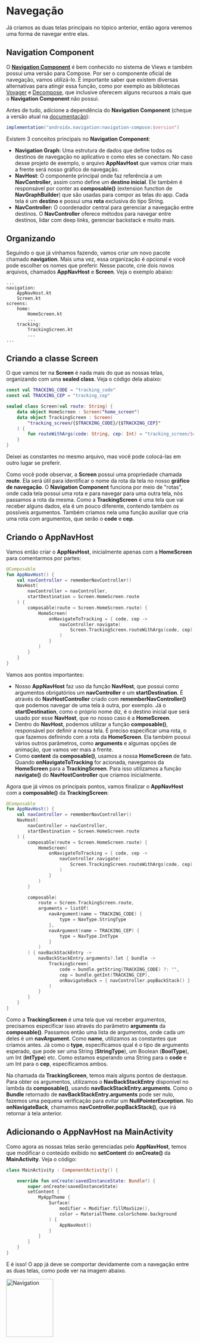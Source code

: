 # Navegação

Já criamos as duas telas principais no tópico anterior, então agora veremos uma forma de navegar entre elas.

## Navigation Component

O [**Navigation Component**](https://developer.android.com/guide/navigation) é bem conhecido no sistema de Views e também possui uma versão para Compose. Por ser o componente oficial de navegação, vamos utilizá-lo. É importante saber que existem diversas alternativas para atingir essa função, como por exemplo as bibliotecas [Voyager](https://github.com/adrielcafe/voyager) e [Decompose](https://github.com/arkivanov/Decompose), que inclusive oferecem alguns recursos a mais que o **Navigation Component** não possui.

Antes de tudo, adicione a dependência do **Navigation Component** (cheque a versão atual na [documentação](https://developer.android.com/guide/navigation)):

```gradle
implementation("androidx.navigation:navigation-compose:$version")
```

Existem 3 conceitos principais no **Navigation Component**:

- **Navigation Graph**: Uma estrutura de dados que define todos os destinos de navegação no aplicativo e como eles se conectam. No caso desse projeto de exemplo, o arquivo **AppNavHost** que vamos criar mais a frente será nosso gráfico de navegação.
- **NavHost**: O componente principal onde faz referência a um **NavController**, assim como define um **destino inicial**. Ele também é responsável por conter as **composable()** (extension function de **NavGraphBuilder**) que são usadas para compor as telas do app. Cada tela é um **destino** e possui uma **rota** exclusiva do tipo String.
- **NavController:** O coordenador central para gerenciar a navegação entre destinos. O **NavController** oferece métodos para navegar entre destinos, lidar com deep links, gerenciar backstack e muito mais.

## Organizando

Seguindo o que já vínhamos fazendo, vamos criar um novo pacote chamado **navigation**. Mais uma vez, essa organização é opcional e você pode escolher os nomes que preferir. Nesse pacote, crie dois novos arquivos, chamados **AppNavHost** e **Screen**. Veja o exemplo abaixo:

```
...
navigation:
    AppNavHost.kt
    Screen.kt
screens:
    home:
        HomeScreen.kt
        ...
    tracking:
        TrackingScreen.kt
        ...
...
```

## Criando a classe Screen

O que vamos ter na **Screen** é nada mais do que as nossas telas, organizando com uma **sealed class**. Veja o código dela abaixo:

```kotlin
const val TRACKING_CODE = "tracking_code"
const val TRACKING_CEP = "tracking_cep"

sealed class Screen(val route: String) {
    data object HomeScreen : Screen("home_screen")
    data object TrackingScreen : Screen(
        "tracking_screen/{$TRACKING_CODE}/{$TRACKING_CEP}"
    ) {
        fun routeWithArgs(code: String, cep: Int) = "tracking_screen/$code/$cep"
    }
}
```

Deixei as constantes no mesmo arquivo, mas você pode colocá-las em outro lugar se preferir.

Como você pode observar, a **Screen** possui uma propriedade chamada **route**. Ela será útil para identificar o nome da rota da tela no nosso **gráfico de navegação**. O **Navigation Component** funciona por meio de "rotas", onde cada tela possui uma rota e para navegar para uma outra tela, nós passamos a rota da mesma. Como a **TrackingScreen** é uma tela que vai receber alguns dados, ela é um pouco diferente, contendo também os possíveis argumentos. Também criamos nela  uma função auxiliar que cria uma rota com argumentos, que serão o **code** e **cep**.

## Criando o AppNavHost

Vamos então criar o **AppNavHost**, inicialmente apenas com a **HomeScreen** para comentarmos por partes:

```kotlin
@Composable
fun AppNavHost() {
    val navController = rememberNavController()
    NavHost(
        navController = navController,
        startDestination = Screen.HomeScreen.route
    ) {
        composable(route = Screen.HomeScreen.route) {
            HomeScreen(
                onNavigateToTracking = { code, cep ->
                    navController.navigate(
                        Screen.TrackingScreen.routeWithArgs(code, cep)
                    )
                }
            )
        }
    }
}
```

Vamos aos pontos importantes:

- Nosso **AppNavHost** faz uso da função **NavHost**, que possui como argumentos obrigatórios um **navController** e um **startDestination**. É através do **NavHostController** criado com **rememberNavController()** que podemos navegar de uma tela à outra, por exemplo. Já o **startDestination**, como o próprio nome diz, é o destino inicial que será usado por esse **NavHost**, que no nosso caso é a **HomeScreen**.
- Dentro do **NavHost**, podemos utilizar a função **composable()**, responsável por definir a nossa tela. É preciso especificar uma rota, o que fazemos definindo com a rota da **HomeScreen**. Ela também possui vários outros parâmetros, como **arguments** e algumas opções de animação, que vamos ver mais a frente.
- Como **content** da **composable()**, usamos a nossa **HomeScreen** de fato. Quando **onNavigateToTracking** for acionada, navegamos da **HomeScreen** para a **TrackingScreen**. Para isso utilizamos a função **navigate()** do **NavHostController** que criamos inicialmente.

Agora que já vimos os principais pontos, vamos finalizar o **AppNavHost** com a **composable()** da **TrackingScreen**:

```kotlin
@Composable
fun AppNavHost() {
    val navController = rememberNavController()
    NavHost(
        navController = navController,
        startDestination = Screen.HomeScreen.route
    ) {
        composable(route = Screen.HomeScreen.route) {
            HomeScreen(
                onNavigateToTracking = { code, cep ->
                    navController.navigate(
                        Screen.TrackingScreen.routeWithArgs(code, cep)
                    )
                }
            )
        }

        composable(
            route = Screen.TrackingScreen.route,
            arguments = listOf(
                navArgument(name = TRACKING_CODE) {
                    type = NavType.StringType
                },
                navArgument(name = TRACKING_CEP) {
                    type = NavType.IntType
                }
            )
        ) { navBackStackEntry ->
            navBackStackEntry.arguments?.let { bundle ->
                TrackingScreen(
                    code = bundle.getString(TRACKING_CODE) ?: "",
                    cep = bundle.getInt(TRACKING_CEP),
                    onNavigateBack = { navController.popBackStack() }
                )
            }
        }
    }
}
```

Como a **TrackingScreen** é uma tela que vai receber argumentos, precisamos especificar isso através do parâmetro **arguments** da **composable()**. Passamos então uma lista de argumentos, onde cada um deles é um **navArgument**. Como **name**, utilizamos as constantes que criamos antes. Já como o **type**, especificamos qual é o tipo de argumento esperado, que pode ser uma String (**StringType**), um Boolean (**BoolType**), um Int (**IntType**) etc. Como estamos esperando uma String para o **code** e um Int para o **cep**, especificamos ambos.

Na chamada da **TrackingScreen**, temos mais alguns pontos de destaque. Para obter os argumentos, utilizamos o **NavBackStackEntry** disponível no lambda da **composable()**, usando **navBackStackEntry.arguments**. Como o **Bundle** retornado de **navBackStackEntry.arguments** pode ser nulo, fazemos uma pequena verificação para evitar um **NullPointerException**. No **onNavigateBack**, chamamos **navController.popBackStack()**, que irá retornar à tela anterior.

## Adicionando o AppNavHost na MainActivity

Como agora as nossas telas serão gerenciadas pelo **AppNavHost**, temos que modificar o conteúdo exibido no **setContent** do **onCreate()** da **MainActivity**. Veja o código:

```kotlin
class MainActivity : ComponentActivity() {

    override fun onCreate(savedInstanceState: Bundle?) {
        super.onCreate(savedInstanceState)
        setContent {
            MyAppTheme {
                Surface(
                    modifier = Modifier.fillMaxSize(),
                    color = MaterialTheme.colorScheme.background
                ) {
                    AppNavHost()
                }
            }
        }
    }
}
```

E é isso! O app já deve se comportar devidamente com a navegação entre as duas telas, como pode ver na imagem abaixo.

<img src="../navigation/img-01.gif" alt="Navigation" width="50%" height="20%"/>

## Usando SavedStateHandle

Atualmente estamos obtendo os argumentos passados da **HomeScreen** diretamente com o **NavBackStackEntry** no **AppNavHost**, mais especificamente na **composable()** da rota da **TrackingScreen**. No entanto, existe também uma outra maneira de obter esses argumentos através do módulo [**SavedStateHandle**](https://developer.android.com/topic/libraries/architecture/viewmodel/viewmodel-savedstate). Vamos fazer isso e ver como as coisas mudam um pouco.

#### Modificando o TrackingViewModel

Precisamos primeiro alterar o **TrackingViewModel** que já fizemos antes. Veja como ele ficará agora:

```kotlin
class TrackingViewModel(
    private val savedStateHandle: SavedStateHandle
) : ViewModel() {
    private val _uiState = MutableStateFlow(
        TrackingUiState(
            code = savedStateHandle.get<String>(TRACKING_CODE) ?: "",
            cep = savedStateHandle.get<Int>(TRACKING_CEP) ?: 0,
        )
    )
    val uiState: StateFlow<TrackingUiState> = _uiState.asStateFlow()
}
```

Foi adicionado a propriedade do **SavedStateHandle** e a função **getTrackingInfo()** foi removida. Como vimos na versão anterior, **getTrackingInfo()** só servia para inicializar o **code** e **cep**. Nessa nova versão, a **TrackingUiState** é inicializada diretamente com os valores do **SavedStateHandle** através da função **get()**, que espera uma **key** para buscar o argumento. Como ela pode retornar null se não houver nada encontrado com a **key** passada, adicionamos com um valor padrão.

O **SavedStateHandle** pode ser usado de outras formas, inclusive com **Flows**, porém não vamos ver essa abordagem aqui, pois não é o caso.

#### Modificando a TrackingScreen

Como agora vamos obter os argumentos diretamente do **ViewModel**, não precisamos mais que a **TrackingScreen** tenha os parâmetros **code** e **cep**. Além disso, a abordagem para instanciar o **TrackingViewModel** vai mudar, pois agora ele espera um argumento **SavedStateHandle**. Veja como ela fica agora:

```kotlin
@Composable
fun TrackingScreen(
    onNavigateBack: () -> Unit,
    trackingViewModel: TrackingViewModel = viewModel {
        val savedStateHandle = createSavedStateHandle()
        TrackingViewModel(savedStateHandle)
    }
) {
    val uiState by trackingViewModel.uiState.collectAsStateWithLifecycle()
    TrackingScreen(
        uiState = uiState,
        onNavigateBack = onNavigateBack
    )
}
```

Note que para utilizar a função **viewModel** que possui um lambda para criar o **SavedStateHandle** através da função **createSavedStateHandle()**, você precisa da seguinte dependência (cheque a versão atual na [documentação](https://developer.android.com/jetpack/androidx/releases/lifecycle)):

```gradle
implementation("androidx.lifecycle:lifecycle-viewmodel-compose:$version")
```

Como o **Navigation Component** já inclui essa dependência por padrão, você não precisa adicioná-la explicitamente se não desejar.

#### Modificando o AppNavHost

Agora também precisamo fazer leves alterações no **AppNavHost**, removendo os argumentos da **TrackingScreen** que não existem mais:

```kotlin
@Composable
fun AppNavHost() {
    val navController = rememberNavController()
    NavHost(
        navController = navController,
        startDestination = Screen.HomeScreen.route
    ) {
        ...

        composable(
            route = Screen.TrackingScreen.route,
            arguments = listOf(
                navArgument(name = TRACKING_CODE) {
                    type = NavType.StringType
                },
                navArgument(name = TRACKING_CEP) {
                    type = NavType.IntType
                }
            )
        ) {
            TrackingScreen(onNavigateBack = { navController.popBackStack() })
        }
    }
}
```

## Adicionando animação ao navegar entre as telas

Se você olhar bem a imagem demonstrando a navegação do app, verá que não há nenhuma grande animação. A função **composable()** possui alguns parâmetros para modificar as animações de transição, que são: **enterTransition**, **exitTransition**, **popEnterTransition** e **popExitTransition**, onde podemos utilizar animações do tipo **EnterTransition** e **ExitTransition**.

Vamos ver um exemplo básico de quando essas animações são usadas. Digamos que a **HomeScreen** navegue para a **TrackingScreen**:

- **TrackingScreen** executa **enterTransition**.
- **HomeScreen** executa **exitTransition**.

Nós voltamos à tela anterior (**HomeScreen**), seja tocando no botão voltar ou no ícone de arrow back:

- **TrackingScreen** executa **popExitTransition**.
- **HomeScreen** executa **popEnterTransition**.

Agora que já sabemos como funciona, vamos aplicar uma pequena animação de slide ao abrir e fechar a **TrackingScreen**. Veja como a **composable()** da **TrackingScreen** fica agora:

```kotlin
private const val ANIMATION_DURATION = 700

@Composable
fun AppNavHost() {
    val navController = rememberNavController()
    NavHost(
        ...
    ) {
        ...
        composable(
            route = Screen.TrackingScreen.route,
            arguments = listOf(
                navArgument(name = TRACKING_CODE) {
                    type = NavType.StringType
                },
                navArgument(name = TRACKING_CEP) {
                    type = NavType.IntType
                }
            ),
            enterTransition = {
                slideIntoContainer(
                    towards = AnimatedContentTransitionScope.SlideDirection.Right,
                    animationSpec = tween(durationMillis = ANIMATION_DURATION)
                )
            },
            popExitTransition = {
                slideOutOfContainer(
                    towards = AnimatedContentTransitionScope.SlideDirection.Left,
                    animationSpec = tween(durationMillis = ANIMATION_DURATION)
                )
            }
        ) {
            TrackingScreen(onNavigateBack = { navController.popBackStack() })
        }
    }
}
```

Usamos as funções **slideIntoContainer()** e **slideOutOfContainer()** fornecidas pelo Compose para criar uma animação de slide com uma direção. Veja o resultado:

<img src="../navigation/img-02.gif" alt="Navigation com animação" width="50%" height="20%"/>

Modificando para **SlideDirection.Up** na **slideIntoContainer()** e **SlideDirection.Down** na **slideOutOfContainer()**:

<img src="../navigation/img-03.gif" alt="Navigation com animação" width="50%" height="20%"/>

E claro, também é possível utilizar animações personalizadas, bem como outros tipos de animação, mas para não se estender muito, vamos ficando por aqui nesse tópico.

## Resolvendo um problema comum de navegação

Existe um problema bem antigo e conhecido no **Navigation Component** da navegação abrindo múltiplas telas ou telas em branco ao voltar com **navController.popBackStack()**. No nosso código atual, se o usuário tocar o botão de "rastrear" na **HomeScreen** múltiplas vezes em um curto período de tempo, a **TrackingScreen** será aberta múltiplas vezes. Um outro problema similar acontece quando o ícone de arrow back é tocado múltiplas vezes na **TrackingScreen** e uma tela em branco é exibida. Isso também pode acontecer com dispositivos mais lentos, onde às vezes dão duplo clique acidental.

Você pode checar essa [issue](https://github.com/google/accompanist/issues/1320) e [essa](https://github.com/google/accompanist/issues/1408) para referência. Como antigamente só era possível navegar com animação através da **Navigation-Animation** da [**Accompanist**](https://github.com/google/accompanist), essas issues se encontram no repositório dela.

Veja a imagem abaixo para ter ideia do problema:

<img src="../navigation/img-04.gif" alt="Navigation com problemas" width="50%" height="20%"/>

Existem algumas formas de resolver isso. Uma delas seria desabilitar múltiplos cliques no componente em um curto período de tempo, mas isso pode ser complicado e não atinge diretamente o problema, já que se trata de um problema na navegação. Uma outra opção para esse caso é criar uma função auxiliar que verifica se o status atual do **Lifecycle** é **Lifecycle.State.RESUMED**, pois caso contrário, significa que esse **NavBackStackEntry** já processou um evento de navegação. Veja o código abaixo:

```kotlin
private fun NavBackStackEntry.lifecycleIsResumed() =
        this.lifecycle.currentState == Lifecycle.State.RESUMED
```

Agora basta fazer uma verificação com essa função antes de navegar:

```kotlin
@Composable
fun AppNavHost() {
    ...
    NavHost(
       ...
    ) {
        composable(
            route = Screen.HomeScreen.route,
            ...
        ) { navBackStackEntry ->
            HomeScreen(
                onNavigateToTracking = { code, cep ->
                    if (navBackStackEntry.lifecycleIsResumed()) {
                        navController.navigate(
                            Screen.TrackingScreen.routeWithArgs(code, cep)
                        )
                    }
                },
            )
        }

        composable(
            route = Screen.TrackingScreen.route,
            ...
        ) { navBackStackEntry ->
            TrackingScreen(
                onNavigateBack = {
                    if (navBackStackEntry.lifecycleIsResumed()) {
                        navController.popBackStack()
                    }
                }
            )
        }
    }
}
```

<img src="../navigation/img-05.gif" alt="Navigation sem problemas" width="50%" height="20%"/>


#### Problema de argumento com URL

Outro problema comum que pode ocorrer é um **java.lang.IllegalArgumentException** ao tentar passar URLs como argumento. Digamos que tentássemos passar uma URL **https://site.com** como **code** e **123456** como **cep** no código do projeto atual, teríamos a seguinte mensagem de erro crashando o app: ```java.lang.IllegalArgumentException: Navigation destination that matches request NavDeepLinkRequest{ uri=android-app://androidx.navigation/tracking_screen/https://site.com/123456 } cannot be found in the navigation graph ComposeNavGraph```.

O erro é bem claro: a rota não foi encontrada no gráfico de navegação. Isso não é um problema particular de URLs, mas da **barra (/)**. Como as rotas no **Navigation Component** funcionam num padrão de URLs, a barra acaba interferindo na rota esperada. Pensando num conceito de navegação web, é como se a nossa URL fosse **https://trackingscreen.com/CODE/CEP** e tentássemos navegar para **https://trackingscreen.com/CODE///CEP**, que claramente é uma URL inválida.

Para resolver isso, você pode codificar a URL antes de passá-la como argumento. Por exemplo:

```kotlin
@Composable
fun AppNavHost() {
    ...
    NavHost(
        ...
    ) {
        composable(route = Screen.HomeScreen.route ) { navBackStackEntry ->
            HomeScreen(
                onNavigateToPage = { url ->
                    if (navBackStackEntry.lifecycleIsResumed()) {
                        val encodedUrl = URLEncoder.encode(url, "utf-8")
                        navController.navigate(
                            Screen.PageScreen.routeWithArgs(encodedUrl)
                        )
                    }
                }
            )
        }
        ...
    }
}
```

Não é necessário usar ```URLDecoder.decode()``` na **composable()** da **PageScreen**, pois o argumento será decodificado automaticamente na navegação.

## Conclusão

Há vários outros pontos que não foram abordados nessa seção sobre **Navigation Component**. Você pode ver alguns deles na documentação oficial, como [**argumentos opcionais**](https://developer.android.com/jetpack/compose/navigation#optional-args) e [**deep links**](https://developer.android.com/jetpack/compose/navigation#deeplinks).

## :link: Conteúdos auxiliares:
- [Navigation with Compose (documentação)](https://developer.android.com/jetpack/compose/navigation)
- [Jetpack Compose Navigation (codelab)](https://developer.android.com/codelabs/jetpack-compose-navigation)
- [Navigation in Jetpack compose. Full guide Beginner to Advanced (artigo)](https://medium.com/@KaushalVasava/navigation-in-jetpack-compose-full-guide-beginner-to-advanced-950c1133740)